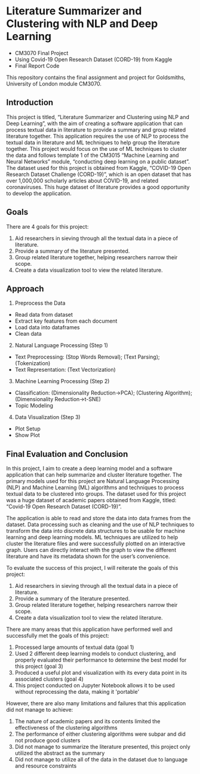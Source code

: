 # Literature Summarizer and Clustering with NLP and Deep Learning
- CM3070 Final Project
- Using Covid-19 Open Research Dataset (CORD-19) from Kaggle
- Final Report Code

This repository contains the final assignment and project for Goldsmiths, University of London module CM3070.

## Introduction
This project is titled, “Literature Summarizer and Clustering using NLP and Deep Learning”, with the aim of creating a software application that can process textual data in literature to provide a summary and group related literature together. This application requires the use of NLP to process the textual data in literature and ML techniques to help group the literature together. This project would focus on the use of ML techniques to cluster the data and follows template 1 of the CM3015 “Machine Learning and Neural Networks” module, “conducting deep learning on a public dataset”. The dataset used for this project is obtained from Kaggle, “COVID-19 Open Research Dataset Challenge (CORD-19)”, which is an open dataset that has over 1,000,000 scholarly articles about COVID-19, and related coronaviruses. This huge dataset of literature provides a good opportunity to develop the application.

## Goals
There are 4 goals for this project:
1. Aid researchers in sieving through all the textual data in a piece of literature.
2. Provide a summary of the literature presented.
3. Group related literature together, helping researchers narrow their scope.
4. Create a data visualization tool to view the related literature.

## Approach
1. Preprocess the Data
  - Read data from dataset
  - Extract key features from each document
  - Load data into dataframes
  - Clean data
2. Natural Language Processing (Step 1)
  - Text Preprocessing: (Stop Words Removal); (Text Parsing); (Tokenization)
  - Text Representation: (Text Vectorization)
3. Machine Learning Processing (Step 2)
  - Classification: (Dimensionality Reduction->PCA); (Clustering Algorithm); (Dimensionality Reduction->t-SNE)
  - Topic Modeling
4. Data Visualization (Step 3)
  - Plot Setup
  - Show Plot

## Final Evaluation and Conclusion
In this project, I aim to create a deep learning model and a software application that can help summarize and cluster literature together. The primary models used for this project are Natural Language Processing (NLP) and Machine Learning (ML) algorithms and techniques to process textual data to be clustered into groups. The dataset used for this project was a huge dataset of academic papers obtained from Kaggle, titled: “Covid-19 Open Research Dataset (CORD-19)”.

The application is able to read and store the data into data frames from the dataset. Data processing such as cleaning and the use of NLP techniques to transform the data into discrete data structures to be usable for machine learning and deep learning models. ML techniques are utilized to help cluster the literature files and were successfully plotted on an interactive graph. Users can directly interact with the graph to view the different literature and have its metadata shown for the user’s convenience.

To evaluate the success of this project, I will reiterate the goals of this project:
1. Aid researchers in sieving through all the textual data in a piece of literature.
2. Provide a summary of the literature presented.
3. Group related literature together, helping researchers narrow their scope.
4. Create a data visualization tool to view the related literature.

There are many areas that this application have performed well and successfully met the goals of this project:
1. Processed large amounts of textual data (goal 1)
2. Used 2 different deep learning models to conduct clustering, and properly evaluated their performance to determine the best model for this project (goal 3)
3. Produced a useful plot and visualization with its every data point in its associated clusters (goal 4)
4. This project conducted on Jupyter Notebook allows it to be used without reprocessing the data, making it 'portable'

However, there are also many limitations and failures that this application did not manage to achieve:
1. The nature of academic papers and its contents limited the effectiveness of the clustering algorithms
2. The performance of either clustering algorithms were subpar and did not produce good clusters
3. Did not manage to summarize the literature presented, this project only utilized the abstract as the summary
4. Did not manage to utilize all of the data in the dataset due to language and resource constraints
